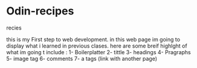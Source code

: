# Odin-recipes
recies

this is my First step to web development.
in this web page im going to display what i learned in previous clases. here are some breif highlght of what im going t include :
1- Boilerplatter
2- tittle
3- headings
4- Pragraphs 
5- image tag
6- comments
7- a tags (link with another page)


